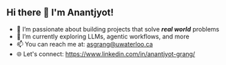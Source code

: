 ## Hi there 👋 I'm Anantjyot!

<!--
**granganantjyot/granganantjyot** is a ✨ _special_ ✨ repository because its `README.md` (this file) appears on your GitHub profile.

Here are some ideas to get you started:

- 🔭 I’m currently working on ...
- 🌱 I’m currently learning ...
- 👯 I’m looking to collaborate on ...
- 🤔 I’m looking for help with ...
- 💬 Ask me about ...
- 📫 How to reach me: ...
- 😄 Pronouns: ...
- ⚡ Fun fact: ...
-->

- 🧠 I’m passionate about building projects that solve _**real world**_ problems
- 🚀 I’m currently exploring LLMs, agentic workflows, and more
- 📫 You can reach me at: asgrang@uwaterloo.ca
- 🌐 Let's connect: https://www.linkedin.com/in/anantjyot-grang/
